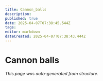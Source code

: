 ```yaml
---
title: Cannon_balls
description: 
published: true
date: 2025-04-07T07:38:45.544Z
tags: 
editor: markdown
dateCreated: 2025-04-07T07:38:43.444Z
---
```


# Cannon balls

*This page was auto-generated from structure.*